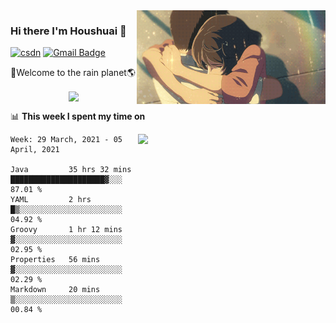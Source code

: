 <img  align='right' height="150" src="https://github.com/LikeRainDay/LikeRainDay/blob/master/pic/img_rain_1.gif?raw=true">



### Hi there I'm Houshuai :lemon:

[![csdn](https://img.shields.io/badge/-csdn-c14438?style=flat-square&logo=c&logoColor=white)](https://blog.csdn.net/qq_15807167)
[![Gmail Badge](https://img.shields.io/badge/-gmail-c14438?style=flat-square&logo=Gmail&logoColor=white&link=mailto:houshuai0816@gmail.com)](mailto:houshuai0816@gmail.com)

🚀Welcome to the rain planet🌎

<center>
<img align='center'  src="https://source.unsplash.com/random/1200x600">
</center>

📊 **This week I spent my time on**

<img align='right'   width="300" src="https://github-readme-stats.vercel.app/api?username=LikeRainDay&show_icons=true&title_color=fff&icon_color=79ff97&text_color=9f9f9f&bg_color=151515">

<!--START_SECTION:waka-->
```text
Week: 29 March, 2021 - 05 April, 2021

Java         35 hrs 32 mins  █████████████████████▓░░░   87.01 % 
YAML         2 hrs           █▒░░░░░░░░░░░░░░░░░░░░░░░   04.92 % 
Groovy       1 hr 12 mins    ▓░░░░░░░░░░░░░░░░░░░░░░░░   02.95 % 
Properties   56 mins         ▓░░░░░░░░░░░░░░░░░░░░░░░░   02.29 % 
Markdown     20 mins         ▒░░░░░░░░░░░░░░░░░░░░░░░░   00.84 % 
```
<!--END_SECTION:waka-->

